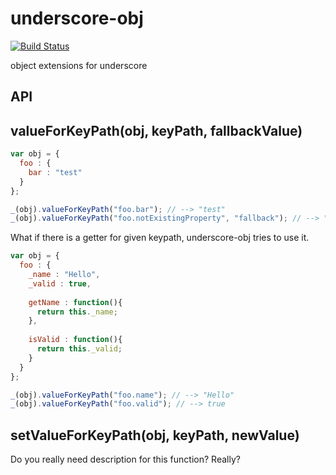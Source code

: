 # underscore-obj

[![Build Status](https://travis-ci.org/jeeeyul/underscore-obj.png?branch=master)](https://travis-ci.org/jeeeyul/underscore-obj)

object extensions for underscore

## API

## valueForKeyPath(obj, keyPath, fallbackValue)
```javascript
var obj = {
  foo : {
    bar : "test"
  }
};

_(obj).valueForKeyPath("foo.bar"); // --> "test"
_(obj).valueForKeyPath("foo.notExistingProperty", "fallback"); // --> "fallback"
```

What if there is a getter for given keypath, underscore-obj tries to use it.
```javascript
var obj = {
  foo : {
    _name : "Hello",
    _valid : true,
    
    getName : function(){
      return this._name;
    },
    
    isValid : function(){
      return this._valid;
    }
  }
};

_(obj).valueForKeyPath("foo.name"); // --> "Hello"
_(obj).valueForKeyPath("foo.valid"); // --> true
```

## setValueForKeyPath(obj, keyPath, newValue)
Do you really need description for this function? Really?
